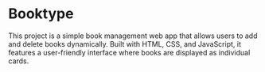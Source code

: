 # Booktype
This project is a simple book management web app that allows users to add and delete books dynamically. Built with HTML, CSS, and JavaScript, it features a user-friendly interface where books are displayed as individual cards.
